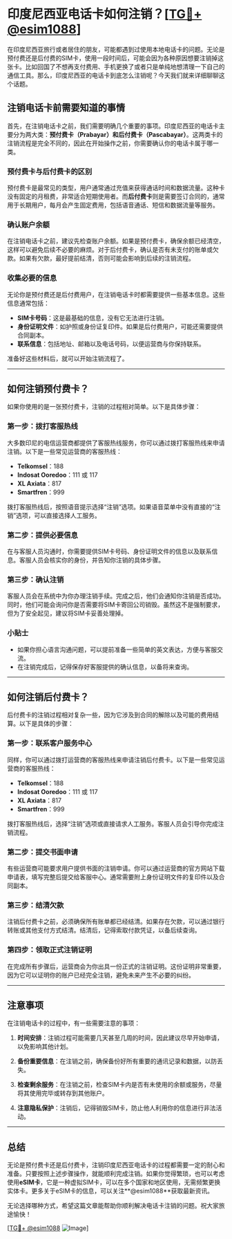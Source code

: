 # 印度尼西亚电话卡如何注销？[[TG💪+ @esim1088](https://t.me/s/esim1088)]

在印度尼西亚旅行或者居住的朋友，可能都遇到过使用本地电话卡的问题。无论是预付费还是后付费的SIM卡，使用一段时间后，可能会因为各种原因想要注销掉这张卡。比如回国了不想再支付费用、手机更换了或者只是单纯地想清理一下自己的通信工具。那么，印度尼西亚的电话卡到底怎么注销呢？今天我们就来详细聊聊这个话题。

## 注销电话卡前需要知道的事情

首先，在注销电话卡之前，我们需要明确几个重要的事项。印度尼西亚的电话卡主要分为两大类：**预付费卡（Prabayar）**和**后付费卡（Pascabayar）**。这两类卡的注销流程是完全不同的，因此在开始操作之前，你需要确认你的电话卡属于哪一类。

### 预付费卡与后付费卡的区别

预付费卡是最常见的类型，用户通常通过充值来获得通话时间和数据流量。这种卡没有固定的月租费，非常适合短期使用者。而**后付费卡**则是需要签订合同的，通常用于长期用户，每月会产生固定费用，包括语音通话、短信和数据流量等服务。

### 确认账户余额

在注销电话卡之前，建议先检查账户余额。如果是预付费卡，确保余额已经清空，这样可以避免后续不必要的麻烦。对于后付费卡，确认是否有未支付的账单或欠款。如果有欠款，最好提前结清，否则可能会影响到后续的注销流程。

### 收集必要的信息

无论你是预付费还是后付费用户，在注销电话卡时都需要提供一些基本信息。这些信息通常包括：

- **SIM卡号码**：这是最基础的信息，没有它无法进行注销。
- **身份证明文件**：如护照或身份证复印件。如果是后付费用户，可能还需要提供合同副本。
- **联系信息**：包括地址、邮箱以及电话号码，以便运营商与你保持联系。

准备好这些材料后，就可以开始注销流程了。

---

## 如何注销预付费卡？

如果你使用的是一张预付费卡，注销的过程相对简单。以下是具体步骤：

### 第一步：拨打客服热线

大多数印尼的电信运营商都提供了客服热线服务，你可以通过拨打客服热线来申请注销。以下是一些常见运营商的客服热线：

- **Telkomsel**：188
- **Indosat Ooredoo**：111 或 117
- **XL Axiata**：817
- **Smartfren**：999

拨打客服热线后，按照语音提示选择“注销”选项。如果语音菜单中没有直接的“注销”选项，可以直接选择人工服务。

### 第二步：提供必要信息

在与客服人员沟通时，你需要提供SIM卡号码、身份证明文件的信息以及联系信息。客服人员会核实你的身份，并告知你注销的具体步骤。

### 第三步：确认注销

客服人员会在系统中为你办理注销手续。完成之后，他们会通知你注销是否成功。同时，他们可能会询问你是否需要将SIM卡寄回公司销毁。虽然这不是强制要求，但为了安全起见，建议将SIM卡妥善处理掉。

### 小贴士

- 如果你担心语言沟通问题，可以提前准备一些简单的英文表达，方便与客服交流。
- 在注销完成后，记得保存好客服提供的确认信息，以备将来查询。

---

## 如何注销后付费卡？

后付费卡的注销过程相对复杂一些，因为它涉及到合同的解除以及可能的费用结算。以下是具体的步骤：

### 第一步：联系客户服务中心

同样，你可以通过拨打运营商的客服热线来申请注销后付费卡。以下是一些常见运营商的客服热线：

- **Telkomsel**：188
- **Indosat Ooredoo**：111 或 117
- **XL Axiata**：817
- **Smartfren**：999

拨打客服热线后，选择“注销”选项或直接请求人工服务。客服人员会引导你完成注销流程。

### 第二步：提交书面申请

有些运营商可能要求用户提供书面的注销申请。你可以通过运营商的官方网站下载申请表，填写完整后提交给客服中心。通常需要附上身份证明文件的复印件以及合同副本。

### 第三步：结清欠款

注销后付费卡之前，必须确保所有账单都已经结清。如果存在欠款，可以通过银行转账或其他支付方式结清。结清后，记得索取付款凭证，以备后续查询。

### 第四步：领取正式注销证明

在完成所有步骤后，运营商会为你出具一份正式的注销证明。这份证明非常重要，因为它可以证明你的账户已经完全注销，避免未来产生不必要的纠纷。

---

## 注意事项

在注销电话卡的过程中，有一些需要注意的事项：

1. **时间安排**：注销过程可能需要几天甚至几周的时间，因此建议尽早开始申请，以免影响其他计划。
   
2. **备份重要信息**：在注销之前，确保备份好所有重要的通讯记录和数据，以防丢失。

3. **检查剩余服务**：在注销之前，检查SIM卡内是否有未使用的余额或服务，尽量将其使用完毕或转存到其他账户。

4. **注意隐私保护**：注销后，记得销毁SIM卡，防止他人利用你的信息进行非法活动。

---

## 总结

无论是预付费卡还是后付费卡，注销印度尼西亚电话卡的过程都需要一定的耐心和准备。只要按照上述步骤操作，就能顺利完成注销。如果你觉得繁琐，也可以考虑使用**eSIM卡**，它是一种虚拟SIM卡，可以在多个国家和地区使用，无需频繁更换实体卡。更多关于eSIM卡的信息，可以关注**@esim1088**获取最新资讯。

无论选择哪种方式，希望这篇文章能帮助你顺利解决电话卡注销的问题。祝大家旅途愉快！

[[TG💪+ @esim1088](https://t.me/s/esim1088) ![Image](https://i.postimg.cc/4NQfJmqS/Snipaste-2025-05-13-00-14-12.png)]